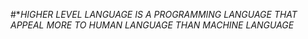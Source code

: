 #**HIGHER LEVEL LANGUAGE IS A PROGRAMMING LANGUAGE THAT APPEAL MORE TO HUMAN LANGUAGE THAN MACHINE LANGUAGE*
